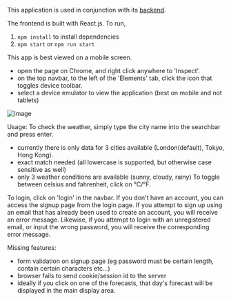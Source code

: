 This application is used in conjunction with its [backend](https://github.com/mtthwleung/Weather-App-Backend).

The frontend is built with React.js. To run,
1) `npm install` to install dependencies
2) `npm start` or `npm run start`

This app is best viewed on a mobile screen. 
- open the page on Chrome, and right click anywhere to 'Inspect'.
- on the top navbar, to the left of the 'Elements' tab, click the icon that toggles device toolbar.
- select a device emulator to view the application (best on mobile and not tablets)

![image](https://github.com/mtthwleung/Weather-App-Frontend/assets/133343244/7cc38649-2bbc-4a60-a1e5-452d942b67f2)

Usage:
To check the weather, simply type the city name into the searchbar and press enter.
- currently there is only data for 3 cities available (London(default), Tokyo, Hong Kong).
- exact match needed (all lowercase is supported, but otherwise case sensitive as well)
- only 3 weather conditions are available (sunny, cloudy, rainy)
To toggle between celsius and fahrenheit, click on °C/°F.

To login, click on 'login' in the navbar. If you don't have an account, you can access the signup page from the login page.
If you attempt to sign up using an email that has already been used to create an account, you will receive an error message.
Likewise, if you attempt to login with an unregistered email, or input the wrong password, you will receive the corresponding error message.

Missing features:
- form validation on signup page (eg password must be certain length, contain certain characters etc...)
- browser fails to send cookie/session id to the server
- ideally if you click on one of the forecasts, that day's forecast will be displayed in the main display area.
